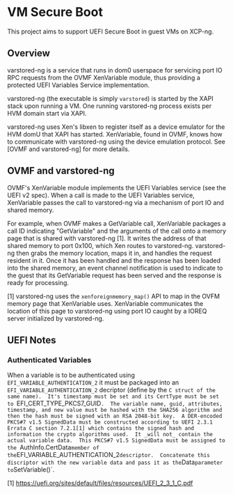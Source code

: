 # VM Secure Boot

This project aims to support UEFI Secure Boot in guest VMs on XCP-ng.

## Overview

varstored-ng is a service that runs in dom0 userspace for servicing port IO RPC
requests from the OVMF XenVariable module, thus providing a protected UEFI
Variables Service implementation.

varstored-ng (the executable is simply `varstored`) is started by the XAPI
stack upon running a VM.  One running varstored-ng process exists per HVM
domain start via XAPI.

varstored-ng uses Xen's libxen to register itself as a device emulator for the
HVM domU that XAPI has started.  XenVariable, found in OVMF, knows how to
communicate with varstored-ng using the device emulation protocol.  See [OVMF
and varstored-ng] for more details.

## OVMF and varstored-ng

OVMF's XenVariable module implements the UEFI Variables service (see the UEFI
v2 spec).  When a call is made to the UEFI Variables service, XenVariable
passes the call to varstored-ng via a mechanism of port IO and shared memory.

For example, when OVMF makes a GetVariable call, XenVariable packages a call ID
indicating "GetVariable" and the arguments of the call onto a memory page that
is shared with varstored-ng [1].  It writes the address of that shared memory
to port 0x100, which Xen routes to varstored-ng.  varstored-ng then grabs the
memory location, maps it in, and handles the request resident in it.  Once it
has been handled and the response has been loaded into the shared memory, an
event channel notification is used to indicate to the guest that its
GetVariable request has been served and the response is ready for processing.

[1] varstored-ng uses the `xenforeignmemory_map()` API to map in the
    OVFM memory page that XenVariable uses.  XenVariable communicates
    the location of this page to varstored-ng using port IO caught by
    a IOREQ server initialized by varstored-ng.

## UEFI Notes

### Authenticated Variables

When a variable is to be authenticated using `EFI_VARIABLE_AUTHENTICATION_2` it
must be packaged into an `EFI_VARIABLE_AUTHENTICATION_2` decriptor (define by
the `C struct of the same name).  It's timestamp must be set and its CertType
must be set to `EFI_CERT_TYPE_PKCS7_GUID`.  The variable name, guid,
attributes, timestamp, and new value must be hashed with the SHA256 algorithm
and then the hash must be signed with an RSA 2048-bit key.  A DER-encoded
PKCS#7 v1.5 SignedData must be constructed according to UEFI 2.3.1 Errata C
section 7.2.1[1] which contains the signed hash and information the crypto
algorithms used.  It _will not_ contain the actual variable data.  This PKCS#7
v1.5 SignedData must be assigned to the `AuthInfo.CertData` member of the
`EFI_VARIABLE_AUTHENTICATION_2` descriptor.  Concatenate this discriptor with
the new variable data and pass it as the `Data` parameter to `SetVariable()`.


[1] https://uefi.org/sites/default/files/resources/UEFI_2_3_1_C.pdf



